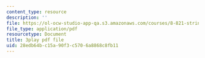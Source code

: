```yaml
---
content_type: resource
description: ''
file: https://ol-ocw-studio-app-qa.s3.amazonaws.com/courses/8-821-string-theory-and-holographic-duality-fall-2014/28edb64bc15a90f3c5706a8868c8fb11_1OGZCt58GLc.pdf
file_type: application/pdf
resourcetype: Document
title: 3play pdf file
uid: 28edb64b-c15a-90f3-c570-6a8868c8fb11
---
```

